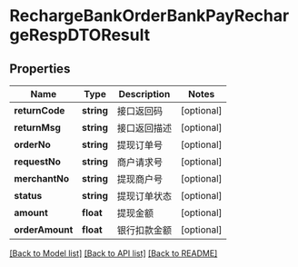 # RechargeBankOrderBankPayRechargeRespDTOResult

## Properties
Name | Type | Description | Notes
------------ | ------------- | ------------- | -------------
**returnCode** | **string** | 接口返回码 | [optional] 
**returnMsg** | **string** | 接口返回描述 | [optional] 
**orderNo** | **string** | 提现订单号 | [optional] 
**requestNo** | **string** | 商户请求号 | [optional] 
**merchantNo** | **string** | 提现商户号 | [optional] 
**status** | **string** | 提现订单状态 | [optional] 
**amount** | **float** | 提现金额 | [optional] 
**orderAmount** | **float** | 银行扣款金额 | [optional] 

[[Back to Model list]](../README.md#documentation-for-models) [[Back to API list]](../README.md#documentation-for-api-endpoints) [[Back to README]](../README.md)


